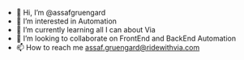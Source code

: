 - 👋 Hi, I’m @assafgruengard
- 👀 I’m interested in Automation
- 🌱 I’m currently learning all I can about Via
- 💞️ I’m looking to collaborate on FrontEnd and BackEnd Automation
- 📫 How to reach me assaf.gruengard@ridewithvia.com

<!---
assafgruengard/assafgruengard is a ✨ special ✨ repository because its `README.md` (this file) appears on your GitHub profile.
You can click the Preview link to take a look at your changes.
--->
